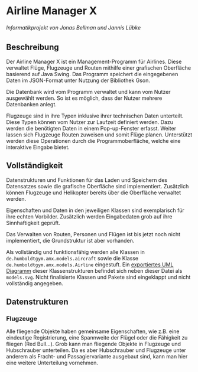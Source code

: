 # Airline Manager X
###### Informatikprojekt von Jonas Bellman und Jannis Lübke

## Beschreibung
Der Airline Manager X ist ein Management-Programm für Airlines. Diese verwaltet
Flüge, Flugzeuge und Routen mithilfe einer grafischen Oberfläche basierend 
auf Java Swing. Das Programm speichert die eingegebenen Daten im JSON-Format unter
Nutzung der Bibliothek Gson.

Die Datenbank wird vom Programm verwaltet und kann vom Nutzer ausgewählt werden.
So ist es möglich, dass der Nutzer mehrere Datenbanken anlegt.

Flugzeuge sind in ihre Typen inklusive ihrer technischen Daten unterteilt. Diese
Typen können vom Nutzer zur Laufzeit definiert werden. Dazu werden die benötigten
Daten in einem Pop-up-Fenster erfasst. Weiter lassen sich Flugzeuge Routen zuweisen
und somit Flüge planen. Unterstützt werden diese Operationen durch die
Programmoberfläche, welche eine interaktive Eingabe bietet.

## Vollständigkeit
Datenstrukturen und Funktionen für das Laden und Speichern des Datensatzes sowie die
grafische Oberfläche sind implementiert. Zusätzlich können Flugzeuge und Helikopter
bereits über die Oberfläche verwaltet werden.

Eigenschaften und Daten in den jeweiligen Klassen sind exemplarisch für ihre echten
Vorbilder. Zusätzlich werden Eingabedaten grob auf ihre Sinnhaftigkeit geprüft.

Das Verwalten von Routen, Personen und Flügen ist bis jetzt noch nicht implementiert,
die Grundstruktur ist aber vorhanden.

Als vollständig und funktionsfähig werden alle Klassen in
`de.humboldtgym.amx.models.aircraft` sowie die Klasse 
`de.humboldtgym.amx.models.Airline` eingestuft. Ein 
[exportiertes UML Diagramm](./models.svg) dieser
Klassenstrukturen befindet sich neben dieser Datei als `models.svg`. 
Nicht finalisierte Klassen und Pakete sind eingeklappt und nicht vollständig angegeben.

## Datenstrukturen
### Flugzeuge
Alle fliegende Objekte haben gemeinsame Eigenschaften, wie z.B. eine eindeutige
Registrierung, eine Spannweite der Flügel oder die Fähigkeit zu fliegen (Red Bull...).
Grob kann man fliegende Objekte in Flugzeuge und Hubschrauber unterteilen. Da es aber
Hubschrauber und Flugzeuge unter anderem als Fracht- und Passagiervariante ausgebaut
sind, kann man hier eine weitere Unterteilung vornehmen.
